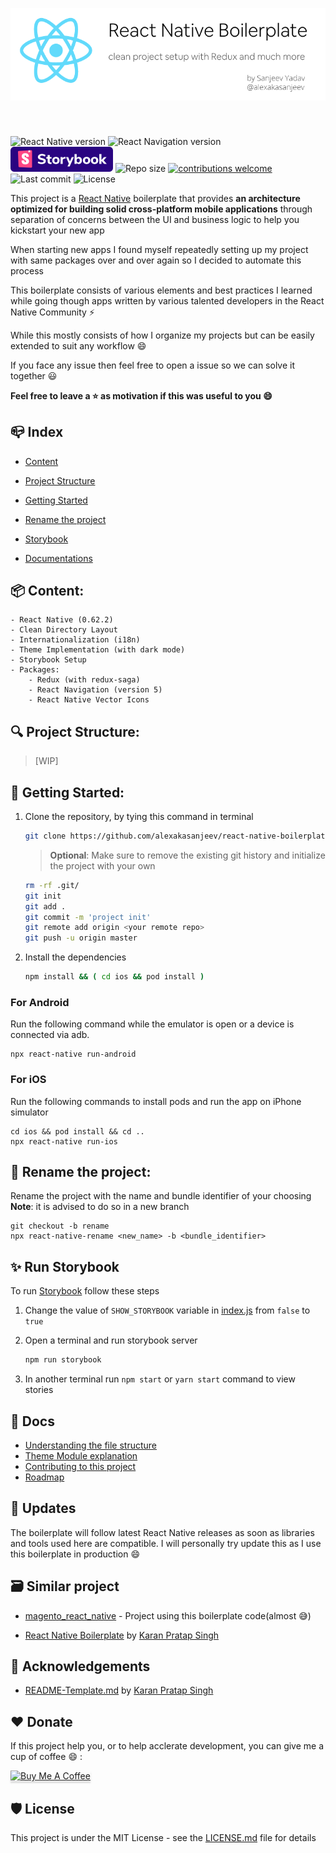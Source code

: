 <p align="center">
<img style="margin-bottom: 40px; " alt="Project Structure" src=".github/images/banner.png">
</p>

![React Native version](https://img.shields.io/github/package-json/dependency-version/alexakasanjeev/react-native-boilerplate/react-native)
![React Navigation version](https://img.shields.io/github/package-json/dependency-version/alexakasanjeev/react-native-boilerplate/@react-navigation/native?label=react-navigation)
[![StoryBook](.github/icons/storybook.svg)](https://github.com/storybooks/storybook)
![Repo size](https://img.shields.io/github/repo-size/alexakasanjeev/react-native-boilerplate)
[![contributions welcome](https://img.shields.io/badge/contributions-welcome-brightgreen.svg?style=flat)](https://github.com/alexakasanjeev/react-native-boilerplate/issues)
![Last commit](https://img.shields.io/github/last-commit/alexakasanjeev/react-native-boilerplate)
![License](https://img.shields.io/github/license/alexakasanjeev/react-native-boilerplate)

This project is a [React Native](https://reactnative.dev/) boilerplate that  provides **an architecture optimized for building solid cross-platform mobile applications** through separation of concerns between the UI and business logic to help you kickstart your new app

When starting new apps I found myself repeatedly setting up my project with same packages over and over again so I decided to automate this process

This boilerplate consists of various elements and best practices I learned while going though apps written by various talented developers in the React Native Community :zap:

While this mostly consists of how I organize my projects but can be easily extended to suit any workflow :smile:

If you face any issue then feel free to open a issue so we can solve it together :smiley:

**Feel free to leave a :star: as motivation if this was useful to you :smile:**

## 📪 Index

   - [Content](#Content)

   - [Project Structure](#ProjectStructure)

   - [Getting Started](#getting-started)

   - [Rename the project](#RenameProject)

   - [Storybook](#storybook)

   - [Documentations](#Documentations)

## <a name="Content"></a>📦 Content:

    - React Native (0.62.2)
    - Clean Directory Layout
    - Internationalization (i18n)
    - Theme Implementation (with dark mode)
    - Storybook Setup
    - Packages:
        - Redux (with redux-saga)
        - React Navigation (version 5)
        - React Native Vector Icons

## <a name="ProjectStructure"></a>🔍 Project Structure:

> [WIP]

## <a name="getting-started"></a>🚀 Getting Started:

1. Clone the repository, by tying this command in terminal

    ```sh
    git clone https://github.com/alexakasanjeev/react-native-boilerplate.git && cd react-native-boilerplate
    ```

    > **Optional**: Make sure to remove the existing git history and initialize the project with your own 

    ``` bash
    rm -rf .git/
    git init
    git add .
    git commit -m 'project init'
    git remote add origin <your remote repo>
    git push -u origin master
    ```

2. Install the dependencies 

    ```bash
    npm install && ( cd ios && pod install )
    ```

### For Android

Run the following command while the emulator is open or a device is connected via adb.

``` 
npx react-native run-android
```

### For iOS

Run the following commands to install pods and run the app on iPhone simulator

``` 
cd ios && pod install && cd ..
npx react-native run-ios
```

## <a name="RenameProject"></a>📝 Rename the project:

Rename the project with the name and bundle identifier of your choosing
**Note**: it is advised to do so in a new branch

``` 
git checkout -b rename
npx react-native-rename <new_name> -b <bundle_identifier>
```

## <a name="storybook"></a>✨ Run Storybook

To run [Storybook](https://storybook.js.org/) follow these steps

1. Change the value of `SHOW_STORYBOOK` variable in [index.js](index.js) from `false` to `true`

2. Open a terminal and run storybook server

    ```bash
    npm run storybook
    ```

3. In another terminal run `npm start` or `yarn start` command to view stories


## <a name="Documentations"></a>📖 Docs

- [Understanding the file structure](documentation/file-structure.md)
- [Theme Module explanation](documentation/how-to-use-theme.md)
- [Contributing to this project](documentation/contributing.md)
- [Roadmap](documentation/roadmap.md)

## 🔔 Updates

The boilerplate will follow latest React Native releases as soon as libraries and tools used here are compatible. I will personally try update this as I use this boilerplate in production :smile:

## 🗃️ Similar project

* [magento_react_native](https://github.com/alexakasanjeev/magento_react_native) - Project using this boilerplate code(almost 😅)

* [React Native Boilerplate](https://github.com/karanpratapsingh/react-native-boilerplate) by [Karan Pratap Singh](https://github.com/karanpratapsingh)

## 📣 Acknowledgements

* [README-Template.md](https://github.com/karanpratapsingh/react-native-boilerplate/blob/master/README.md) by [Karan Pratap Singh](https://github.com/karanpratapsingh)

## ♥️ Donate

If this project help you, or to help acclerate development, you can give me a cup of coffee :smile: :

<a href="https://www.buymeacoffee.com/alexakasanjeev" target="_blank"><img src="https://www.buymeacoffee.com/assets/img/custom_images/orange_img.png" alt="Buy Me A Coffee" style="height: 41px !important;width: 174px !important;box-shadow: 0px 3px 2px 0px rgba(190, 190, 190, 0.5) !important;-webkit-box-shadow: 0px 3px 2px 0px rgba(190, 190, 190, 0.5) !important;" ></a>

## 🛡 License

This project is under the MIT License - see the [LICENSE.md](LICENSE.md) file for details
